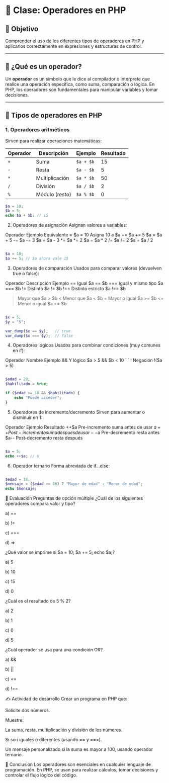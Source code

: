 # 🧮 Clase: Operadores en PHP

## 🎯 Objetivo
Comprender el uso de los diferentes tipos de operadores en PHP y aplicarlos correctamente en expresiones y estructuras de control.

---

## 🧩 ¿Qué es un operador?

Un **operador** es un símbolo que le dice al compilador o intérprete que realice una operación específica, como suma, comparación o lógica. En PHP, los operadores son fundamentales para manipular variables y tomar decisiones.

---

## 🧠 Tipos de operadores en PHP

### 1. Operadores aritméticos
Sirven para realizar operaciones matemáticas:

| Operador | Descripción         | Ejemplo     | Resultado |
|----------|---------------------|-------------|-----------|
| `+`      | Suma                | `$a + $b`   | 15        |
| `-`      | Resta               | `$a - $b`   | 5         |
| `*`      | Multiplicación      | `$a * $b`   | 50        |
| `/`      | División            | `$a / $b`   | 2         |
| `%`      | Módulo (resto)      | `$a % $b`   | 0         |

```php
$a = 10;
$b = 5;
echo $a + $b; // 15
```
2. Operadores de asignación
Asignan valores a variables:

Operador	Ejemplo	Equivalente
=	$a = 10	Asigna 10 a $a
+=	$a += 5	$a = $a + 5
-=	$a -= 3	$a = $a - 3
*=	$a *= 2	$a = $a * 2
/=	$a /= 2	$a = $a / 2
```php

$a = 10;
$a += 5; // $a ahora vale 15
```
3. Operadores de comparación
Usados para comparar valores (devuelven true o false):

Operador	Descripción	Ejemplo
==	Igual	$a == $b
===	Igual y mismo tipo	$a === $b
!=	Distinto	$a != $b
!==	Distinto estricto	$a !== $b
>	Mayor que	$a > $b
<	Menor que	$a < $b
>=	Mayor o igual	$a >= $b
<=	Menor o igual	$a <= $b

```php

$x = 5;
$y = "5";

var_dump($x == $y);   // true
var_dump($x === $y);  // false
```
4. Operadores lógicos
Usados para combinar condiciones (muy comunes en if):

Operador	Nombre	Ejemplo
&&	Y lógico	$a > 5 && $b < 10
`		`
!	Negación	!($a > 5)
```php

$edad = 20;
$habilitado = true;

if ($edad >= 18 && $habilitado) {
    echo "Puede acceder";
}
```
5. Operadores de incremento/decremento
Sirven para aumentar o disminuir en 1:

Operador	Ejemplo	Resultado
++$a	Pre-incremento	suma antes de usar
$a++	Post-incremento	suma después de usar
--$a	Pre-decremento	resta antes
$a--	Post-decremento	resta después
```php

$a = 5;
echo ++$a; // 6
```
6. Operador ternario
Forma abreviada de if...else:

```php

$edad = 18;
$mensaje = ($edad >= 18) ? "Mayor de edad" : "Menor de edad";
echo $mensaje;
```
🧪 Evaluación
Preguntas de opción múltiple
¿Cuál de los siguientes operadores compara valor y tipo?

a) ==

b) !=

c) === 

d) =>

¿Qué valor se imprime si $a = 10; $a += 5; echo $a;?

a) 5

b) 10

c) 15 

d) 0

¿Cuál es el resultado de 5 % 2?

a) 2

b) 1 

c) 0

d) 5

¿Cuál operador se usa para una condición OR?

a) &&

b) || 

c) ==

d) !==

✍️ Actividad de desarrollo
Crear un programa en PHP que:

Solicite dos números.

Muestre:

La suma, resta, multiplicación y división de los números.

Si son iguales o diferentes (usando == y ===).

Un mensaje personalizado si la suma es mayor a 100, usando operador ternario.

📌 Conclusión
Los operadores son esenciales en cualquier lenguaje de programación. En PHP, se usan para realizar cálculos, tomar decisiones y controlar el flujo lógico del código.